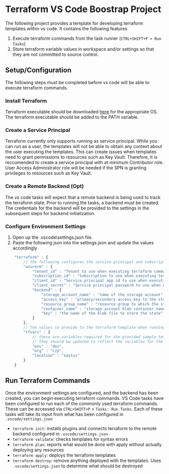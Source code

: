 # Terraform VS Code Boostrap Project

The following project provides a template for developing terraform templates within vs code. It contains the following features

1. Execute terraform commands from the task runner (`CTRL+SHIFT+P > Run Tasks`)
2. Store terraform variable values in workspace and/or settings so that they are not committed to source control.

## Setup/Configuration

The following steps must be completed before vs code will be able to execute terraform commands.

### Install Terraform

Terraform executable should be downloaded [here](https://www.terraform.io/downloads.html) for the appropriate OS. The terraform executable should be added to the PATH variable.

### Create a Service Principal

Terraform currently only supports running as service principal. While you can run as a user, the templates will not be able to obtain any context about the user executing the templates. This can create issues when templates need to grant permissions to resources such as Key Vault. Therefore, it is reccomended to create a service principal with at minimum Contributor role. User Access Administrator role will be needed if the SPN is granting privileges to resources such as Key Vault.

### Create a Remote Backend (Opt)

The vs code tasks will expect that a remote backend is being used to track the terraform state. Prior to running the tasks, a backend must be created. The credentials for the backend will be provided to the settings in the subsequent steps for backend initialization.

### Configure Environment Settings

1. Open up the .vscode\settings.json file.
2. Paste the following json into the settings.json and update the values accordingly

```js
    "terraform" : {
        // the following configures the service principal and subscription to use when executing terraform commands
        "azurerm" : {
            "tenant_id" : "Tenant to use when executing terraform commands",
            "subscription_id" : "Subscription to use when executing terraform commands",
            "client_id" : "Service principal app id to use when executing terraform commands",
            "client_secret" : "Service principal password to use when executing terraform commands",
            "backend" : {
                "storage_account_name" : "name of the storage account",
                "access_key" : "primary/secondary access key to the storage account",
                "resource_group_name" : "resource group to which the storage account is assigned",
                "container_name" : "storage account blob container name to store the state",
                "key" : "the name of the blob file to store the state"
            }
        },
        // the values to provide to the terraform template when running commands
        "tfvars" : {
            // these are variables required for the provided sample template.
            // they should be updated to reflect the variables for the real template.
            "env" : "dev",
            "org" : "czp",
            "location" : "eastus"
        }
    }
```

## Run Terraform Commands

Once the environment settings are configured, and the backend has been created, you can begin executing terraform commands. VS Code tasks have been configured to run each of the commonly used terraform commands. These can be accessed via `CTRL+SHIFT+P` > `Tasks: Run Tasks`. Each of these tasks will take its input from what has been configured in `.vscode/settings.json`

- `terraform init`: installs plugins and connects terraform to the remote backend configured in `.vscode/settings.json`
- `terraform validate`: checks templates for syntax errors
- `terraform plan`: reports what would be done with apply without actually deploying any resources
- `terraform apply`: deploys the terraform templates
- `terraform destroy`: remove anything deployed with the templates. Uses `.vscode/settings.json` to determine what should be destroyed